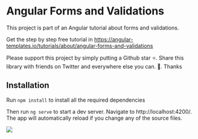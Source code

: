 # Angular Forms and Validations

This project is part of an Angular tutorial about forms and validations. 

Get the step by step free tutorial in https://angular-templates.io/tutorials/about/angular-forms-and-validations

Please support this project by simply putting a Github star ⭐. Share this library with friends on Twitter and everywhere else you can. 🙏. Thanks


## Installation
Run `npm install` to install all the required dependencies

Then run `ng serve` to start a dev server. Navigate to http://localhost:4200/. The app will automatically reload if you change any of the source files.

![](https://s3-us-west-2.amazonaws.com/angular-templates/tutorials/angular-forms-and-validations/angular-forms-and-validations-3.png)
